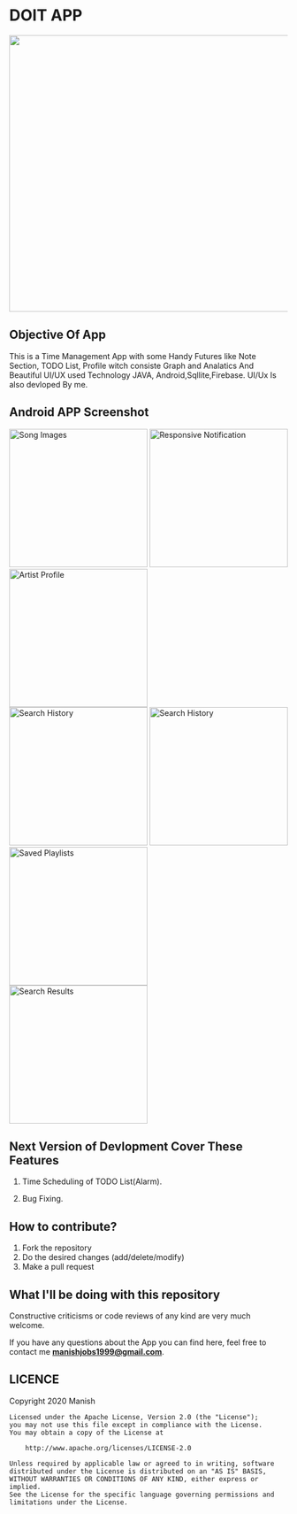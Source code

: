 # DOIT APP 



<p align="center">
  <img 
       width="700"
       height="500"
   src="https://user-images.githubusercontent.com/43094705/82186089-ef7d2b80-9907-11ea-81df-fe33d883dc0b.png">
</p>


## Objective Of App
This is a Time Management App with some Handy Futures like Note Section, TODO List, Profile witch consiste Graph and Analatics And Beautiful UI/UX used Technology JAVA, Android,Sqllite,Firebase. UI/Ux Is also devloped By me.


## Android APP Screenshot

<div class="row">
      <img src="https://user-images.githubusercontent.com/43094705/82170371-d95c7480-98e1-11ea-9108-96a7e74824b8.jpeg" width="250" title="Song Images">
      <img src="https://user-images.githubusercontent.com/43094705/82170420-ff821480-98e1-11ea-8dbe-83aeda64a4ff.jpeg" width="250" title="Responsive Notification">     
      <img src="https://user-images.githubusercontent.com/43094705/82170453-158fd500-98e2-11ea-93b0-75e1b722dd3f.jpeg" width="250" title="Artist Profile">
</div>

<div class="row">
       <img src="https://user-images.githubusercontent.com/43094705/82170497-4243ec80-98e2-11ea-8a6d-d4072b3c27ea.jpeg" width="250" title="Search History">
      <img src="https://user-images.githubusercontent.com/43094705/82170686-cb5b2380-98e2-11ea-967f-e843bd322867.jpeg" width="250" title="Search History">
      <img src="https://user-images.githubusercontent.com/43094705/82170549-6acbe680-98e2-11ea-8859-11d24d9198f9.jpeg" width="250" title="Saved Playlists">
</div>

<div class="row">
      <img src="https://user-images.githubusercontent.com/43094705/82170593-8800b500-98e2-11ea-92e1-5901a755a3fe.jpeg" width="250" title="Search Results">
     
</div>



## Next Version of Devlopment Cover These Features 
1. Time Scheduling of TODO List(Alarm).

2. Bug Fixing.


## How to contribute?

1. Fork the repository 
2. Do the desired changes (add/delete/modify)
3. Make a pull request

## What I'll be doing with this repository

Constructive criticisms or code reviews of any kind are very much welcome.

If you have any questions about the App you can find here, feel free to contact me **manishjobs1999@gmail.com**.


 LICENCE
-----

 Copyright 2020 Manish

    Licensed under the Apache License, Version 2.0 (the "License");
    you may not use this file except in compliance with the License.
    You may obtain a copy of the License at

        http://www.apache.org/licenses/LICENSE-2.0

    Unless required by applicable law or agreed to in writing, software
    distributed under the License is distributed on an "AS IS" BASIS,
    WITHOUT WARRANTIES OR CONDITIONS OF ANY KIND, either express or implied.
    See the License for the specific language governing permissions and
    limitations under the License.
